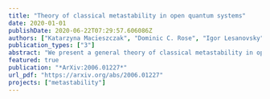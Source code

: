 ```yaml
---
title: "Theory of classical metastability in open quantum systems"
date: 2020-01-01
publishDate: 2020-06-22T07:29:57.606086Z
authors: ["Katarzyna Macieszczak", "Dominic C. Rose", "Igor Lesanovsky", "Juan P. Garrahan"]
publication_types: ["3"]
abstract: "We present a general theory of classical metastability in open quantum systems. Metastability is a consequence of a large separation in timescales in the dynamics, leading to the existence of a regime when states of the system appear stationary, before eventual relaxation towards a true stationary state at much larger times. In this work, we focus on the emergence of classical metastability, i.e., when metastable states of an open quantum system with separation of timescales can be approximated as probabilistic mixtures of a finite number of states. We find that a number of classical features follow from this approximation, for both the manifold of metastable states and long-time dynamics between them. Namely, those states are approximately disjoint and thus play the role of metastable phases, and the relaxation towards the stationary state is approximated by a classical stochastic dynamics between them. Importantly, the classical dynamics is observed not only on average, but also at the level of individual quantum trajectories: we show that time coarse-grained continuous measurement records can be viewed as noisy classical trajectories, while their statistics can be approximated by that of the classical dynamics. Among others, this explains how first-order dynamical phase transitions arise from metastability. Finally, in order to verify the presence of classical metastability in a given open quantum system, we develop an efficient numerical approach that delivers the set of metastable phases together with the effective classical dynamics. Since the proximity to a first-order dissipative phase transition manifests as metastability, the theory and tools introduced in this work can be used to investigate such transitions - which occur in the large size limit - through the metastable behavior of many-body systems of moderate sizes accessible to numerics."
featured: true
publication: "*ArXiv:2006.01227*"
url_pdf: "https://arxiv.org/abs/2006.01227"
projects: ["metastability"]
---
```


